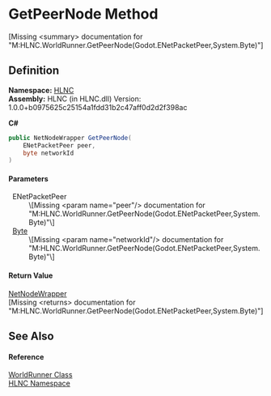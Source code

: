 # GetPeerNode Method


\[Missing &lt;summary&gt; documentation for "M:HLNC.WorldRunner.GetPeerNode(Godot.ENetPacketPeer,System.Byte)"\]



## Definition
**Namespace:** <a href="N_HLNC">HLNC</a>  
**Assembly:** HLNC (in HLNC.dll) Version: 1.0.0+b0975625c25154a1fdd31b2c47aff0d2d2f398ac

**C#**
``` C#
public NetNodeWrapper GetPeerNode(
	ENetPacketPeer peer,
	byte networkId
)
```



#### Parameters
<dl><dt>  ENetPacketPeer</dt><dd>\[Missing &lt;param name="peer"/&gt; documentation for "M:HLNC.WorldRunner.GetPeerNode(Godot.ENetPacketPeer,System.Byte)"\]</dd><dt>  <a href="https://learn.microsoft.com/dotnet/api/system.byte" target="_blank" rel="noopener noreferrer">Byte</a></dt><dd>\[Missing &lt;param name="networkId"/&gt; documentation for "M:HLNC.WorldRunner.GetPeerNode(Godot.ENetPacketPeer,System.Byte)"\]</dd></dl>

#### Return Value
<a href="T_HLNC_NetNodeWrapper">NetNodeWrapper</a>  
\[Missing &lt;returns&gt; documentation for "M:HLNC.WorldRunner.GetPeerNode(Godot.ENetPacketPeer,System.Byte)"\]

## See Also


#### Reference
<a href="T_HLNC_WorldRunner">WorldRunner Class</a>  
<a href="N_HLNC">HLNC Namespace</a>  
